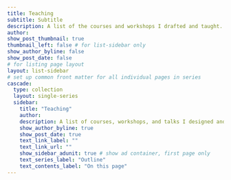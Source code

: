```yaml
---
title: Teaching
subtitle: Subtitle
description: A list of the courses and workshops I drafted and taught.
author: 
show_post_thumbnail: true
thumbnail_left: false # for list-sidebar only
show_author_byline: false
show_post_date: false
# for listing page layout
layout: list-sidebar
# set up common front matter for all individual pages in series
cascade:
  type: collection
  layout: single-series 
  sidebar:
    title: "Teaching"
    author: 
    description: A list of courses, workshops, and talks I designed and taught, alongside links to supplementary resources (e.g., slides, code, videos, etc.).
    show_author_byline: true
    show_post_date: true
    text_link_label: ""
    text_link_url: ""
    show_sidebar_adunit: true # show ad container, first page only
    text_series_label: "Outline" 
    text_contents_label: "On this page" 
---
```


